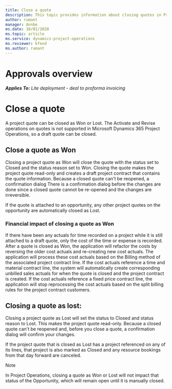 ```yaml
---
title: Close a quote
description: This topic provides information about closing quotes in Project Operations.
author: rumant
manager: Annbe
ms.date: 10/01/2020
ms.topic: article
ms.service: dynamics-project-operations
ms.reviewer: kfend 
ms.author: rumant
---
```


# Approvals overview

_**Applies To:** Lite deployment - deal to proforma invoicing_

# Close a quote

A project quote can be closed as Won or Lost. The Activate and Revise operations on quotes is not supported in Microsoft Dynamics 365 Project Operations, so a draft quote can be closed.

## Close a quote as Won

Closing a project quote as Won will close the quote with the status set to Closed and the status reason set to Won. Closing the quote makes the project quote read-only and creates a draft project contract that contains the quote information. Because a closed quote can't be reopened, a confirmation dialog There is a confirmation dialog before the changes are done since a closed quote cannot be re-opened and the changes are irreversible.

If the quote is attached to an opportunity, any other project quotes on the opportunity are automatically closed as Lost.

### Financial impact of closing a quote as Won

If there have been any actuals for time recorded on a project while it is still attached to a draft quote, only the cost of the time or expense is recorded. 
After a quote is closed as Won, the application will refactor the costs by reversing the older cost actuals and re-creating new cost actuals. The application will process these cost actuals based on the Billing method of the associated project contract line. If the cost actuals reference a time and material contract line, the system will automatically create corresponding unbilled sales actuals for when the quote is closed and the project contract is created. If the cost actuals reference a fixed price contract line, the application will stop reprocessing the cost actuals based on the split billing rules for the project contract customers.

## Closing a quote as lost:

Closing a project quote as Lost will set the status to Closed and status reason to Lost. This makes the project quote read-only. Because a closed quote can't be reopened and, before you close a quote, a confirmation dialog will confirm your changes.

If the project quote that is closed as Lost has a project referenced on any of its lines, that project is also marked as Closed and any resource bookings from that day forward are canceled.

> [!NOTE]
> In Project Operations, closing a quote as Won or Lost will not impact that status of the Opportunity, which will remain open until it is manually closed.
